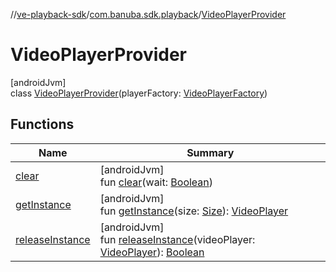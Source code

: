 //[ve-playback-sdk](../../../index.md)/[com.banuba.sdk.playback](../index.md)/[VideoPlayerProvider](index.md)

# VideoPlayerProvider

[androidJvm]\
class [VideoPlayerProvider](index.md)(playerFactory: [VideoPlayerFactory](../-video-player-factory/index.md))

## Functions

| Name | Summary |
|---|---|
| [clear](clear.md) | [androidJvm]<br>fun [clear](clear.md)(wait: [Boolean](https://kotlinlang.org/api/latest/jvm/stdlib/kotlin/-boolean/index.html)) |
| [getInstance](get-instance.md) | [androidJvm]<br>fun [getInstance](get-instance.md)(size: [Size](https://developer.android.com/reference/kotlin/android/util/Size.html)): [VideoPlayer](../-video-player/index.md) |
| [releaseInstance](release-instance.md) | [androidJvm]<br>fun [releaseInstance](release-instance.md)(videoPlayer: [VideoPlayer](../-video-player/index.md)): [Boolean](https://kotlinlang.org/api/latest/jvm/stdlib/kotlin/-boolean/index.html) |
